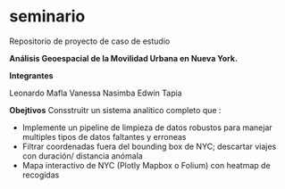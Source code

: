 # seminario
Repositorio de proyecto de caso de estudio 

**Análisis Geoespacial de la Movilidad Urbana en Nueva York.**

**Integrantes**

Leonardo Mafla
Vanessa Nasimba
Edwin Tapia

**Obejtivos**
Consstruitr un sistema analitico completo que : 
* Implemente un pipeline de limpieza de datos robustos para manejar multiples tipos de datos faltantes y erroneas 
* Filtrar coordenadas fuera del bounding box de NYC; descartar viajes con duración/ distancia anómala
* Mapa interactivo de NYC (Plotly Mapbox o Folium) con heatmap de recogidas
